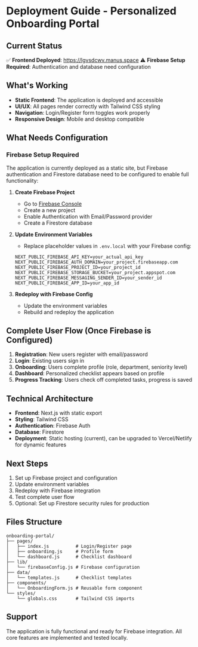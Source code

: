 # Deployment Guide - Personalized Onboarding Portal

## Current Status

✅ **Frontend Deployed**: https://lgvsdcwv.manus.space
⚠️ **Firebase Setup Required**: Authentication and database need configuration

## What's Working

- **Static Frontend**: The application is deployed and accessible
- **UI/UX**: All pages render correctly with Tailwind CSS styling
- **Navigation**: Login/Register form toggles work properly
- **Responsive Design**: Mobile and desktop compatible

## What Needs Configuration

### Firebase Setup Required

The application is currently deployed as a static site, but Firebase authentication and Firestore database need to be configured to enable full functionality:

1. **Create Firebase Project**
   - Go to [Firebase Console](https://console.firebase.google.com/)
   - Create a new project
   - Enable Authentication with Email/Password provider
   - Create a Firestore database

2. **Update Environment Variables**
   - Replace placeholder values in `.env.local` with your Firebase config:
   ```env
   NEXT_PUBLIC_FIREBASE_API_KEY=your_actual_api_key
   NEXT_PUBLIC_FIREBASE_AUTH_DOMAIN=your_project.firebaseapp.com
   NEXT_PUBLIC_FIREBASE_PROJECT_ID=your_project_id
   NEXT_PUBLIC_FIREBASE_STORAGE_BUCKET=your_project.appspot.com
   NEXT_PUBLIC_FIREBASE_MESSAGING_SENDER_ID=your_sender_id
   NEXT_PUBLIC_FIREBASE_APP_ID=your_app_id
   ```

3. **Redeploy with Firebase Config**
   - Update the environment variables
   - Rebuild and redeploy the application

## Complete User Flow (Once Firebase is Configured)

1. **Registration**: New users register with email/password
2. **Login**: Existing users sign in
3. **Onboarding**: Users complete profile (role, department, seniority level)
4. **Dashboard**: Personalized checklist appears based on profile
5. **Progress Tracking**: Users check off completed tasks, progress is saved

## Technical Architecture

- **Frontend**: Next.js with static export
- **Styling**: Tailwind CSS
- **Authentication**: Firebase Auth
- **Database**: Firestore
- **Deployment**: Static hosting (current), can be upgraded to Vercel/Netlify for dynamic features

## Next Steps

1. Set up Firebase project and configuration
2. Update environment variables
3. Redeploy with Firebase integration
4. Test complete user flow
5. Optional: Set up Firestore security rules for production

## Files Structure

```
onboarding-portal/
├── pages/
│   ├── index.js          # Login/Register page
│   ├── onboarding.js     # Profile form
│   └── dashboard.js      # Checklist dashboard
├── lib/
│   └── firebaseConfig.js # Firebase configuration
├── data/
│   └── templates.js      # Checklist templates
├── components/
│   └── OnboardingForm.js # Reusable form component
└── styles/
    └── globals.css       # Tailwind CSS imports
```

## Support

The application is fully functional and ready for Firebase integration. All core features are implemented and tested locally.

